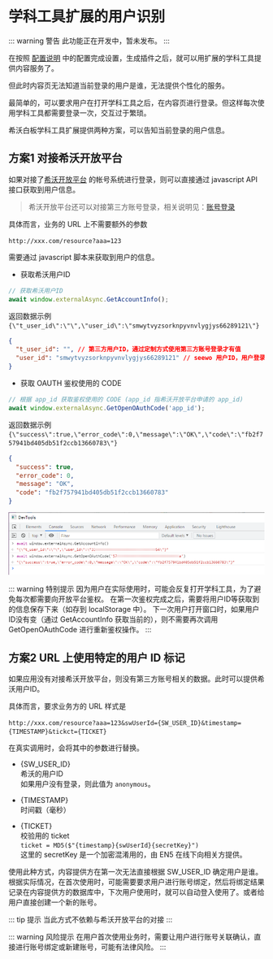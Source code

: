 # 学科工具扩展的用户识别

::: warning 警告
此功能正在开发中，暂未发布。
:::

在按照 [配置说明](./02Configurations.md) 中的配置完成设置，生成插件之后，就可以用扩展的学科工具提供内容服务了。

但此时内容页无法知道当前登录的用户是谁，无法提供个性化的服务。

最简单的，可以要求用户在打开学科工具之后，在内容页进行登录。但这样每次使用学科工具都需要登录一次，交互过于繁琐。

希沃白板学科工具扩展提供两种方案，可以告知当前登录的用户信息。

## 方案1 对接希沃开放平台

如果对接了[希沃开放平台](http://open.seewo.com/#/service/1112/doc/1695) 的帐号系统进行登录，则可以直接通过 javascript API 接口获取到用户信息。

> 希沃开放平台还可以对接第三方账号登录，相关说明见：[账号登录](../../guide/01Account.md)

具体而言，业务的 URL 上不需要额外的参数

`http://xxx.com/resource?aaa=123`

需要通过 javascript 脚本来获取到用户的信息。

* 获取希沃用户ID

```js
// 获取希沃用户ID
await window.externalAsync.GetAccountInfo();
```

返回数据示例 `{\"t_user_id\":\"\",\"user_id\":\"smwytvyzsorknpyvnvlygjys66289121\"}`

```json
{
  "t_user_id": "", // 第三方用户ID，通过定制方式使用第三方账号登录才有值
  "user_id": "smwytvyzsorknpyvnvlygjys66289121" // seewo 用户ID，用户登录之后有值
}
```

* 获取 OAUTH 鉴权使用的 CODE

```js
// 根据 app_id 获取鉴权使用的 CODE (app_id 指希沃开放平台申请的 app_id)
await window.externalAsync.GetOpenOAuthCode('app_id');
```

返回数据示例 `{\"success\":true,\"error_code\":0,\"message\":\"OK\",\"code\":\"fb2f757941bd405db51f2ccb13660783\"}`

```json
{
  "success": true,
  "error_code": 0,
  "message": "OK",
  "code": "fb2f757941bd405db51f2ccb13660783"
}
```

![dev tools](./img/2021-10-19-12-09-07.png)

::: warning 特别提示
因为用户在实际使用时，可能会反复打开学科工具，为了避免每次都需要向开放平台鉴权。
在第一次鉴权完成之后，需要将用户ID等获取到的信息保存下来（如存到 localStorage 中）。
下一次用户打开窗口时，如果用户ID没有变（通过 GetAccountInfo 获取当前的），则不需要再次调用 GetOpenOAuthCode 进行重新鉴权操作。
:::

## 方案2 URL 上使用特定的用户 ID 标记

如果应用没有对接希沃开放平台，则没有第三方账号相关的数据。此时可以提供希沃用户ID。

具体而言，要求业务方的 URL 样式是

`http://xxx.com/resource?aaa=123&swUserId={SW_USER_ID}&timestamp={TIMESTAMP}&tickct={TICKET}`

在真实调用时，会将其中的参数进行替换。

* {SW_USER_ID}  
希沃的用户ID  
如果用户没有登录，则此值为 `anonymous`。

* {TIMESTAMP}  
时间戳（毫秒）  

* {TICKET}  
校验用的 ticket  
`ticket = MD5($"{timestamp}{swUserId}{secretKey}")`  
这里的 secretKey 是一个加密混淆用的，由 EN5 在线下向相关方提供。

使用此种方式，内容提供方在第一次无法直接根据 SW_USER_ID 确定用户是谁。
根据实际情况，在首次使用时，可能需要要求用户进行账号绑定，然后将绑定结果记录在内容提供方的数据库中，下次用户使用时，就可以自动登入使用了。或者给用户直接创建一个新的账号。

::: tip 提示
当此方式不依赖与希沃开放平台的对接
:::

::: warning 风险提示
在用户首次使用业务时，需要让用户进行账号关联确认，直接进行账号绑定或新建账号，可能有法律风险。
:::
